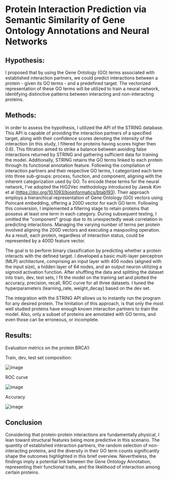 # Protein Interaction Prediction via Semantic Similarity of Gene Ontology Annotations and Neural Networks

## Hypothesis:

I proposed that by using the Gene Ontology (GO) terms associated with established interaction partners, we could predict interactions between a protein - given its GO terms - and a predefined target. The vectorized representation of these GO terms will be utilized to train a neural network, identifying distinctive patterns between interacting and non-interacting proteins.

## Methods:

In order to assess the hypothesis, I utilized the API of the STRING database. This API is capable of providing the interaction partners of a specified target, along with their confidence scores denoting the intensity of the interaction (in this study, I filtered for proteins having scores higher then 0.6). This filtration aimed to strike a balance between avoiding false interactions returned by STRING and gathering sufficient data for training the model. Additionally, STRING retains the GO terms linked to each protein through its functional annotation feature. Following the compilation of interaction partners and their respective GO terms, I categorized each term into three sub-groups: process, function, and component, aligning with the inherent categorization used by GO. To encode these terms for the neural network, I've adopted the HiG2Vec methodology introduced by Jaesik Kim et al (https://doi.org/10.1093/bioinformatics/btab193). Their approach employs a hierarchical representation of Gene Ontology (GO) vectors using Poincaré embedding, offering a 200D vector for each GO term. Following this conversion, I implemented a filtering stage to retain proteins that possess at least one term in each category. During subsequent testing, I omitted the "component" group due to its unexpectedly weak correlation in predicting interactions. Managing the varying number of terms per protein involved aligning the 200D vectors and executing a maxpooling operation. As a result, each protein, regardless of interaction status, could be represented by a 400D feature vector.

The goal is to perform binary classification by predicting whether a protein interacts with the defined target. I developed a basic multi-layer perceptron (MLP) architecture, comprising an input layer with 400 nodes (aligned with the input size), a hidden layer of 64 nodes, and an output neuron utilizing a sigmoid activation function. After shuffling the data and splitting the dataset into train, dev, test sets, I fit the model on the training set and plotted the accuracy, precision, recall, ROC curve for all three datasets. I tuned the hyperparameters (learning_rate, weight_decay) based on the dev set.

The integration with the STRING API allows us to instantly run the program for any desired protein. The limitation of this approach, is that only the most well studied proteins have enough known interaciton partners to train the model. Also, only a subset of proteins are annotated with GO terms, and even those can be erroneous, or incomplete.

## Results:

Evaluation metrics on the protein BRCA1:

Train, dev, test set composition:

![image](https://github.com/tothp5991/protein-protein-interaction/assets/61978722/88b87924-c6a4-42c9-9af4-f1db435d67db)


ROC curve

![image](https://github.com/tothp5991/protein-protein-interaction/assets/61978722/4457453a-4162-4526-9ae9-890022abdaa8)


Accuracy

![image](https://github.com/tothp5991/protein-protein-interaction/assets/61978722/212ea7b2-4bba-41ec-a542-0b161d8be43c)

## Conclusion

Considering that protein-protein interactions are fundamentally physical, I lean toward structural features being more predictive in this scenario. The quantity of established interaction partners, the random selection of non-interacting proteins, and the diversity in their GO term counts significantly shape the outcomes highlighted in this brief overview. Nevertheless, the findings imply a potential link between the Gene Ontology Annotation, representing their functional traits, and the likelihood of interaction among certain proteins.
